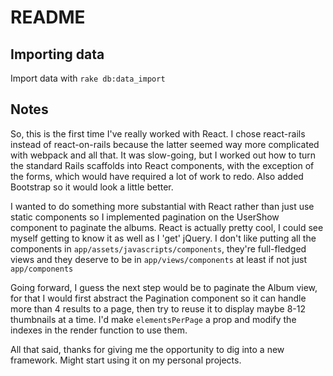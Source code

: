 README
======

Importing data
--------------

Import data with `rake db:data_import`

Notes
-----

So, this is the first time I've really worked with React. I chose react-rails instead
of react-on-rails because the latter seemed way more complicated with webpack and all
that. It was slow-going, but I worked out how to turn the standard Rails scaffolds into
React components, with the exception of the forms, which would have required a lot of
work to redo. Also added Bootstrap so it would look a little better.

I wanted to do something more substantial with React rather than just use static 
components so I implemented pagination on the UserShow component to paginate the albums.
React is actually pretty cool, I could see myself getting to know it as well as I
'get' jQuery. I don't like putting all the components in 
`app/assets/javascripts/components`, they're full-fledged views and they deserve
to be in `app/views/components` at least if not just `app/components`

Going forward, I guess the next step would be to paginate the Album view, for that I
would first abstract the Pagination component so it can handle more than 4 results to a
page, then try to reuse it to display maybe 8-12 thumbnails at a time. I'd make
`elementsPerPage` a prop and modify the indexes in the render function to use them.

All that said, thanks for giving me the opportunity to dig into a new framework. Might start
using it on my personal projects.
